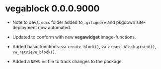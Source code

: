 # vegablock 0.0.0.9000

* Note to devs: `docs` folder added to `.gitignore` and pkgdown site-deployment now automated.

* Updated to conform with new **vegawidget** image-functions.

* Added basic functions: `vw_create_block()`, `vw_create_block_gistid()`, `vw_retrieve_block()`.

* Added a `NEWS.md` file to track changes to the package.

